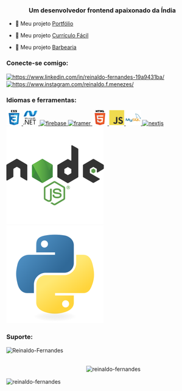 <h3 align="center">Um desenvolvedor frontend apaixonado da Índia</h3>

- 🔭 Meu projeto [Portfólio](https://reinaldo-portifolio.vercel.app/)

- 🔭 Meu projeto [Currículo Fácil](https://curriculo-facil.vercel.app/)

- 🔭 Meu projeto [Barbearia](https://reinaldo-fernandes.github.io/sistema-barbearia/)

<h3 align="left">Conecte-se comigo:</h3>
<p align="left">
<a href="https://linkedin.com/in/https://www.linkedin.com/in/reinaldo-fernandes-19a9431ba/" target="blank"><img align="center" src="https://raw.githubusercontent.com/rahuldkjain/github-profile-readme-generator/master/src/images/icons/Social/linked-in-alt.svg" alt="https://www.linkedin.com/in/reinaldo-fernandes-19a9431ba/" height="30" width="40" /></a>
<a href="https://instagram.com/https://www.instagram.com/reinaldo.f.menezes/" target="blank"><img align="center" src="https://raw.githubusercontent.com/rahuldkjain/github-profile-readme-generator/master/src/images/icons/Social/instagram.svg" alt="https://www.instagram.com/reinaldo.f.menezes/" height="30" width="40" /></a>
</p>

<h3 align="left">Idiomas e ferramentas:</h3>
<p align="left"> <a href="https://www.w3schools.com/css/" target="_blank" rel="noreferrer"> <img src="https://raw.githubusercontent.com/devicons/devicon/master/icons/css3/css3-original-wordmark.svg" alt="css3" width="40" height="40"/> </a> <a href="https://dotnet.microsoft.com/" target="_blank" rel="noreferrer"> <img src="https://raw.githubusercontent.com/devicons/devicon/master/icons/dot-net/dot-net-original-wordmark.svg" alt="dotnet" width="40" height="40"/> </a> <a href="https://firebase.google.com/" target="_blank" rel="noreferrer"> <img src="https://www.vectorlogo.zone/logos/firebase/firebase-icon.svg" alt="firebase" width="40" height="40"/> </a> <a href="https://www.framer.com/" target="_blank" rel="noreferrer"> <img src="https://www.vectorlogo.zone/logos/framer/framer-icon.svg" alt="framer" width="40" height="40"/> </a> <a href="https://www.w3.org/html/" target="_blank" rel="noreferrer"> <img src="https://raw.githubusercontent.com/devicons/devicon/master/icons/html5/html5-original-wordmark.svg" alt="html5" width="40" altura="40"/> </a> <a href="https://developer.mozilla.org/en-US/docs/Web/JavaScript" target="_blank" rel="noreferrer"> <img src="https://raw.githubusercontent.com/devicons/devicon/master/icons/javascript/javascript-original.svg" alt="javascript" width="40" height="40"/> </a> <a href="https://www.mysql.com/" target="_blank" rel="noreferrer"> <img src="https://raw.githubusercontent.com/devicons/devicon/master/icons/mysql/mysql-original-wordmark.svg" alt="mysql" width="40" height="40"/> </a> <a href="https://nextjs.org/" target="_blank" rel="noreferrer"> <img src="https://cdn.worldvectorlogo.com/logos/nextjs-2.svg" alt="nextjs" width="40" height="40"/> </a> <a href="https://nodejs.org" target="_blank" rel="noreferrer"> <img src="https://raw.githubusercontent.com/devicons/devicon/master/icons/nodejs/nodejs-original-wordmark.svg" alt="nodejs" largura="40" altura="40"/> </a> <a href="https://www.python.org" target="_blank" rel="noreferrer"> <img src="https://raw.githubusercontent.com/devicons/devicon/master/icons/python/python-original.svg" alt="python" largura="40" altura="40"/> </a> </p>

<h3 align="left">Suporte:</h3>
<p> <a href="https://www.buymeacoffee.com/ Reinaldo-Fernandes"> <img align="left" src="https://cdn.buymeacoffee.com/buttons/v2/default-yellow.png" height="50" width="210" alt=" Reinaldo-Fernandes" /></a> </p><br><br>

<p><img align="center" src="https://github-readme-stats.vercel.app/api/top-langs?username=reinaldo-fernandes&show_icons=true&locale=en&layout=compact" alt="reinaldo-fernandes" /></p>

<p><img align="center" src="https://github-readme-streak-stats.herokuapp.com/?user=reinaldo-fernandes&" alt="reinaldo-fernandes" /></p>
